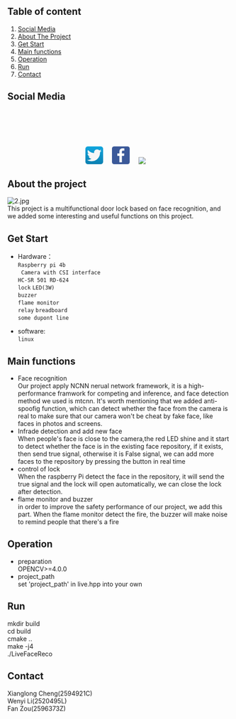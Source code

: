 ## Table of content



<ol>
    <li><a href="#social-media">Social Media</a></li>
    <li><a href="#about-the-project">About The Project</a></li>
    <li><a href="#get-start">Get Start</a></li>
    <li><a href="#main-functions">Main functions</a</li>
    <li><a href="#operation">Operation</a></li>
    <li><a href="#run">Run</a></li>
    <li><a href="#contact">Contact</a></li>
</ol>

## Social Media

<br />
<div align="center">
  <br />
  <p align="center">
    <br />
    <br />
    <a href="https://twitter.com/Leon83677052"><img height=40 src="image/twitter.png"></img></a>&nbsp;&nbsp;&nbsp;&nbsp;
    <a href="https://www.facebook.com/zeyuan.song.98/"><img height=40 src="image/facebook.png"></img></a>&nbsp;&nbsp;&nbsp;&nbsp;
    <a href="https://www.instagram.com/2605623s/"><img height=40 src="image/instagram.png"></img></a>&nbsp;&nbsp;&nbsp;&nbsp;
    </p>
</div>

## About the project
![2.jpg](https://i.loli.net/2021/04/19/lPn96NrFCDWqhpw.jpg)<br>
This project is a multifunctional door lock based on face recognition, and we added some interesting and useful functions on this project.

## Get Start
* Hardware：<br>
    `Raspberry pi 4b `<br>
               ` Camera with CSI interface` <br>
               `HC-SR 501 RD-624`<br>
               `lock`
               `LED(3W)`<br>
               `buzzer`<br>
               `flame monitor`<br>
               `relay`
               `breadboard` <br>
               `some dupont line` <br>
           
* software: <br>
           `linux`
           
## Main functions
 * Face recognition<br>
  Our project apply NCNN nerual network framework, it is a high-performance framwork for competing and inference, and face detection method we used is mtcnn.
   It's worth mentioning that we added anti-spoofig function, which can detect whether the face from the camera is real to make sure that our camera won't be 
   cheat by fake face, like faces in photos and screens.<br>
 * Infrade detection and add new face<br>
     When people's face is close to the camera,the red LED shine and it start to detect whether the face is in the existing face repository, 
     if it exists, then send true signal, otherwise it is False signal, we can add more faces to the repository by pressing the button in real time<br>
 * control of lock<br>
    When the raspberry Pi detect the face in the repository, it will send the true signal and the lock will open automatically, we can close the lock after detection.<br>
  * flame monitor and buzzer<br>
    in order to improve the safety performance of our project, we add this part. When the flame monitor detect the fire, the buzzer will make noise to remind people that there's a fire<br>
    
    
## Operation
   * preparation<br>
   OPENCV>=4.0.0<br>
   * project_path<br>
   set 'project_path' in live.hpp into your own<br>
   
   
## Run
  mkdir build<br>
  cd build<br>
  cmake ..<br>
  make -j4<br>
  ./LiveFaceReco<br>
 ## Contact
 Xianglong Cheng(2594921C)<br>
 Wenyi Li(2520495L)<br>
 Fan Zou(2596373Z)<br>

